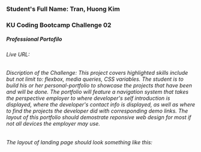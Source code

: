 ### Student's Full Name: Tran, Huong Kim  
### KU Coding Bootcamp Challenge 02
##### Professional Portofilo 


###### Live URL:   
###### Discription of the Challenge: This project covers highlighted skills include but not limit to: flexbox, media queries, CSS variables. The student is to build his or her personal-portfolio to showcase the projects that have been and will be done. The portfolio will feature a navigation system that takes the perspective employer to where developer's self introduction is displayed, where the developer's contact info is displayed,  as well as where to find the projects the developer did with corresponding demo links. The layout of this portfolio should demostrate reponsive web design for most if not all devices the employer may use. 
###### The layout of landing page should look something like this: 

